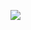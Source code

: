 <p>
  <img src = "![1](https://github.com/Radhi1228/Clock-app/assets/165246862/f3c826f9-6571-4baf-9adc-3a864c482d66)"
</p>

